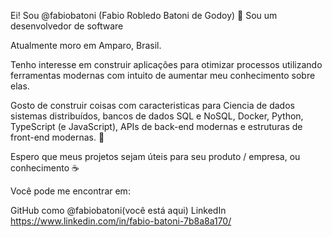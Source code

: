 Ei! Sou @fabiobatoni (Fabio Robledo Batoni de Godoy) 👋
Sou um desenvolvedor de software 

Atualmente moro em Amparo, Brasil.

Tenho interesse em construir aplicações para otimizar processos utilizando ferramentas modernas com intuito de aumentar meu conhecimento sobre elas.

Gosto de construir coisas com caracteristicas para Ciencia de dados sistemas distribuídos, bancos de dados SQL e NoSQL, Docker, Python, TypeScript (e JavaScript), APIs de back-end modernas e estruturas de front-end modernas. 🤖

Espero que meus projetos sejam úteis para seu produto / empresa, ou conhecimento ☕

Você pode me encontrar em:

GitHub como @fabiobatoni(você está aqui)
LinkedIn https://www.linkedin.com/in/fabio-batoni-7b8a8a170/
